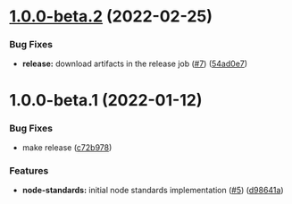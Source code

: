 # [1.0.0-beta.2](https://github.com/zefiros-software/node-standards/compare/v1.0.0-beta.1...v1.0.0-beta.2) (2022-02-25)


### Bug Fixes

* **release:** download artifacts in the release job ([#7](https://github.com/zefiros-software/node-standards/issues/7)) ([54ad0e7](https://github.com/zefiros-software/node-standards/commit/54ad0e7c83eff6ecd1caeadbf12da13363264123))

# 1.0.0-beta.1 (2022-01-12)


### Bug Fixes

* make release ([c72b978](https://github.com/zefiros-software/node-standards/commit/c72b97866e7f03fa072e9794b1a3eab37fdbf4e9))


### Features

* **node-standards:** initial node standards implementation ([#5](https://github.com/zefiros-software/node-standards/issues/5)) ([d98641a](https://github.com/zefiros-software/node-standards/commit/d98641af3800ba62c92ccc9f9c6b2eb142440200))
